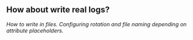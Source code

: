 ## How about write real logs?

*How to write in files. Configuring rotation and file naming depending on attribute placeholders.*

